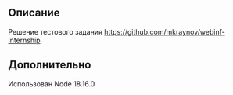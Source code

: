 ## Описание

Решение тестового задания https://github.com/mkraynov/webinf-internship

## Дополнительно

Использован Node 18.16.0
